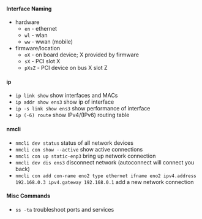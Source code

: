 #### Interface Naming
- hardware
	- `en` - ethernet
	- `wl` - wlan
	- `ww` - wwan (mobile)
- firmware/location
	- `oX` - on board device; X provided by firmware
	- `sX` - PCI slot X
	- `pXsZ` - PCI device on bus X slot Z
#### ip
- `ip link show` show interfaces and MACs
- `ip addr show ens3` show ip of interface
- `ip -s link show ens3` show performance of interface
- `ip (-6) route` show IPv4/(IPv6) routing table
#### nmcli
- `nmcli dev status` status of all network devices
- `nmcli con show --active` show active connections
- `nmcli con up static-enp3` bring up network connection
- `nmcli dev dis ens3` disconnect network (autoconnect will connect you back)
- `nmcli con add con-name eno2 type ethernet ifname eno2 ipv4.address 192.168.0.3 ipv4.gateway 192.168.0.1` add a new network connection


#### Misc Commands
- `ss -ta` troubleshoot ports and services


